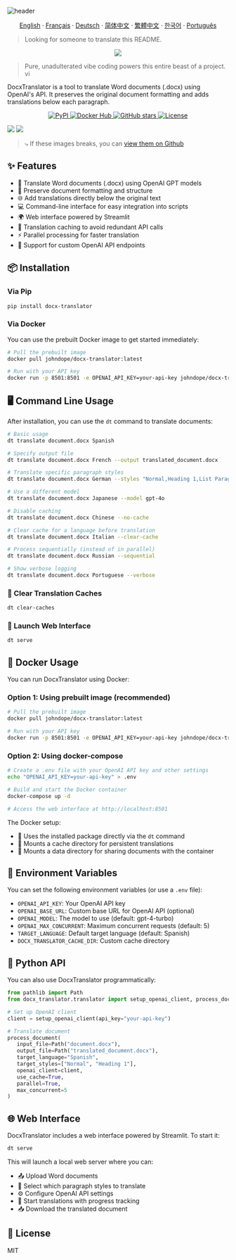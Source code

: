 ![header](https://capsule-render.vercel.app/api?type=waving&color=6eed4c&height=300&section=header&text=Docx%20Translator&fontSize=90&fontAlignY=40&animation=fadeIn&desc=Immersive%20translation%20of%20Word%20docx%20files)

<p align="center"> 
  <a href="README.md">English</a> 
  ·
  <a href="/docs/README_fr.md">Français</a>
  ·
  <a href="/docs/README_de.md">Deutsch</a>
  ·
  <a href="/docs/README_zh-cn.md">简体中文</a>  
  ·
  <a href="/docs/README_zh-tw.md">繁體中文</a>
  ·
  <a href="/docs/README_kr.md">한국어</a> 
  ·
  <a href="/docs/README_pt.md">Português</a>
</p>

> Looking for someone to translate this README.

<p align="center">
<img src="https://img.shields.io/badge/100%25_vibe_coding-6eed4c?style=for-the-badge">
</p>

> Pure, unadulterated vibe coding powers this entire beast of a project. <img src="https://emojik.vercel.app/s/🤖_😎?size=32" width="16px" alt="vibe coding" />

DocxTranslator is a tool to translate Word documents (.docx) using OpenAI's API. It preserves the original document formatting and adds translations below each paragraph.

<p align="center">
  <a href="https://pypi.org/project/docx-translator/">
    <img src="https://img.shields.io/pypi/v/docx-translator?color=blue&logo=pypi&logoColor=white" alt="PyPI">
  </a>
  <a href="https://hub.docker.com/r/johndope/docx-translator">
    <img src="https://img.shields.io/docker/pulls/johndope/docx-translator?color=blue&logo=docker&logoColor=white" alt="Docker Hub">
  </a>
  <a href="https://github.com/john-theo/docx-translator">
    <img src="https://img.shields.io/github/stars/john-theo/docx-translator" alt="GitHub stars">
  </a>
  <a href="https://github.com/john-theo/docx-translator">
    <img src="https://img.shields.io/github/license/john-theo/docx-translator?color=green" alt="License">
  </a>
</p>

<img src="./static/app.jpg">
<img src="./static/demo.jpg">

> ⤷ If these images breaks, you can [view them on Github](https://github.com/john-theo/docx-translator)

## ✨ Features

- 🔄 Translate Word documents (.docx) using OpenAI GPT models
- 🎨 Preserve document formatting and structure
- 🌐 Add translations directly below the original text
- 💻 Command-line interface for easy integration into scripts
- 🌍 Web interface powered by Streamlit
- 💾 Translation caching to avoid redundant API calls
- ⚡ Parallel processing for faster translation
- 🔧 Support for custom OpenAI API endpoints

## 📦 Installation

### Via Pip
```bash
pip install docx-translator
```

### Via Docker
You can use the prebuilt Docker image to get started immediately:

```bash
# Pull the prebuilt image
docker pull johndope/docx-translator:latest

# Run with your API key
docker run -p 8501:8501 -e OPENAI_API_KEY=your-api-key johndope/docx-translator
```

## 🖥️ Command Line Usage

After installation, you can use the `dt` command to translate documents:

```bash
# Basic usage
dt translate document.docx Spanish

# Specify output file
dt translate document.docx French --output translated_document.docx

# Translate specific paragraph styles
dt translate document.docx German --styles "Normal,Heading 1,List Paragraph"

# Use a different model
dt translate document.docx Japanese --model gpt-4o

# Disable caching
dt translate document.docx Chinese --no-cache

# Clear cache for a language before translation
dt translate document.docx Italian --clear-cache

# Process sequentially (instead of in parallel)
dt translate document.docx Russian --sequential

# Show verbose logging
dt translate document.docx Portuguese --verbose
```

### 🧹 Clear Translation Caches

```bash
dt clear-caches
```

### 🚀 Launch Web Interface

```bash
dt serve
```

## 🐳 Docker Usage

You can run DocxTranslator using Docker:

### Option 1: Using prebuilt image (recommended)

```bash
# Pull the prebuilt image
docker pull johndope/docx-translator:latest

# Run with your API key
docker run -p 8501:8501 -e OPENAI_API_KEY=your-api-key johndope/docx-translator
```

### Option 2: Using docker-compose

```bash
# Create a .env file with your OpenAI API key and other settings
echo "OPENAI_API_KEY=your-api-key" > .env

# Build and start the Docker container
docker-compose up -d

# Access the web interface at http://localhost:8501
```

The Docker setup:
- 📂 Uses the installed package directly via the `dt` command
- 💽 Mounts a cache directory for persistent translations
- 📁 Mounts a data directory for sharing documents with the container

## 🔑 Environment Variables

You can set the following environment variables (or use a `.env` file):

- `OPENAI_API_KEY`: Your OpenAI API key
- `OPENAI_BASE_URL`: Custom base URL for OpenAI API (optional)
- `OPENAI_MODEL`: The model to use (default: gpt-4-turbo)
- `OPENAI_MAX_CONCURRENT`: Maximum concurrent requests (default: 5)
- `TARGET_LANGUAGE`: Default target language (default: Spanish)
- `DOCX_TRANSLATOR_CACHE_DIR`: Custom cache directory

## 🐍 Python API

You can also use DocxTranslator programmatically:

```python
from pathlib import Path
from docx_translator.translator import setup_openai_client, process_document

# Set up OpenAI client
client = setup_openai_client(api_key="your-api-key")

# Translate document
process_document(
   input_file=Path("document.docx"),
   output_file=Path("translated_document.docx"),
   target_language="Spanish",
   target_styles=["Normal", "Heading 1"],
   openai_client=client,
   use_cache=True,
   parallel=True,
   max_concurrent=5
)
```

## 🌐 Web Interface

DocxTranslator includes a web interface powered by Streamlit. To start it:

```bash
dt serve
```

This will launch a local web server where you can:
- 📤 Upload Word documents
- 🎯 Select which paragraph styles to translate
- ⚙️ Configure OpenAI API settings
- 🚀 Start translations with progress tracking
- 📥 Download the translated document

## 📜 License

MIT 